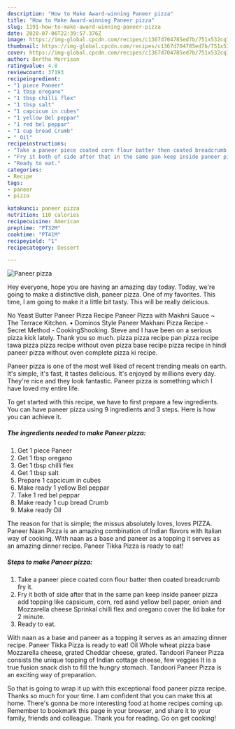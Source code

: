 ```yaml
---
description: "How to Make Award-winning Paneer pizza"
title: "How to Make Award-winning Paneer pizza"
slug: 1191-how-to-make-award-winning-paneer-pizza
date: 2020-07-06T22:39:57.376Z
image: https://img-global.cpcdn.com/recipes/c1367d704785ed7b/751x532cq70/paneer-pizza-recipe-main-photo.jpg
thumbnail: https://img-global.cpcdn.com/recipes/c1367d704785ed7b/751x532cq70/paneer-pizza-recipe-main-photo.jpg
cover: https://img-global.cpcdn.com/recipes/c1367d704785ed7b/751x532cq70/paneer-pizza-recipe-main-photo.jpg
author: Bertha Morrison
ratingvalue: 4.8
reviewcount: 37193
recipeingredient:
- "1 piece Paneer"
- "1 tbsp oregano"
- "1 tbsp chilli flex"
- "1 tbsp salt"
- "1 capcicum in cubes"
- "1 yellow Bel peppar"
- "1 red bel peppar"
- "1 cup bread Crumb"
- " Oil"
recipeinstructions:
- "Take a paneer piece coated corn flour batter then coated breadcrumb fry it."
- "Fry it both of side after that in the same pan keep inside paneer pizza add topping like capsicum, corn, red asnd yellow bell paper, onion and Mozzarella cheese Sprinkal chilli flex and oregano cover the lid bake for 2 minute."
- "Ready to eat."
categories:
- Recipe
tags:
- paneer
- pizza

katakunci: paneer pizza 
nutrition: 110 calories
recipecuisine: American
preptime: "PT32M"
cooktime: "PT41M"
recipeyield: "1"
recipecategory: Dessert

---
```



![Paneer pizza](https://img-global.cpcdn.com/recipes/c1367d704785ed7b/751x532cq70/paneer-pizza-recipe-main-photo.jpg)

Hey everyone, hope you are having an amazing day today. Today, we're going to make a distinctive dish, paneer pizza. One of my favorites. This time, I am going to make it a little bit tasty. This will be really delicious.

No Yeast Butter Paneer Pizza Recipe Paneer Pizza with Makhni Sauce ~ The Terrace Kitchen. • Dominos Style Paneer Makhani Pizza Recipe - Secret Method - CookingShooking. Steve and I have been on a serious pizza kick lately. Thank you so much. pizza pizza recipe pan pizza recipe tawa pizza pizza recipe without oven pizza base recipe pizza recipe in hindi paneer pizza without oven complete pizza ki recipe.

Paneer pizza is one of the most well liked of recent trending meals on earth. It's simple, it's fast, it tastes delicious. It's enjoyed by millions every day. They're nice and they look fantastic. Paneer pizza is something which I have loved my entire life.


To get started with this recipe, we have to first prepare a few ingredients. You can have paneer pizza using 9 ingredients and 3 steps. Here is how you can achieve it.

<!--inarticleads1-->

##### The ingredients needed to make Paneer pizza:

1. Get 1 piece Paneer
1. Get 1 tbsp oregano
1. Get 1 tbsp chilli flex
1. Get 1 tbsp salt
1. Prepare 1 capcicum in cubes
1. Make ready 1 yellow Bel peppar
1. Take 1 red bel peppar
1. Make ready 1 cup bread Crumb
1. Make ready  Oil


The reason for that is simple; the missus absolutely loves, loves PIZZA. Paneer Naan Pizza is an amazing combination of Indian flavors with Italian way of cooking. With naan as a base and paneer as a topping it serves as an amazing dinner recipe. Paneer Tikka Pizza is ready to eat! 

<!--inarticleads2-->

##### Steps to make Paneer pizza:

1. Take a paneer piece coated corn flour batter then coated breadcrumb fry it.
1. Fry it both of side after that in the same pan keep inside paneer pizza add topping like capsicum, corn, red asnd yellow bell paper, onion and Mozzarella cheese Sprinkal chilli flex and oregano cover the lid bake for 2 minute.
1. Ready to eat.


With naan as a base and paneer as a topping it serves as an amazing dinner recipe. Paneer Tikka Pizza is ready to eat! Oil Whole wheat pizza base Mozzarella cheese, grated Cheddar cheese, grated. Tandoori Paneer Pizza consists the unique topping of Indian cottage cheese, few veggies It is a true fusion snack dish to fill the hungry stomach. Tandoori Paneer Pizza is an exciting way of preparation. 

So that is going to wrap it up with this exceptional food paneer pizza recipe. Thanks so much for your time. I am confident that you can make this at home. There's gonna be more interesting food at home recipes coming up. Remember to bookmark this page in your browser, and share it to your family, friends and colleague. Thank you for reading. Go on get cooking!
